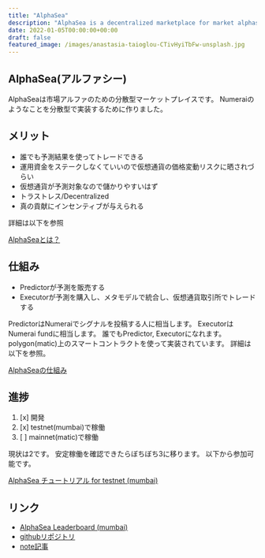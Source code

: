 ```yaml
---
title: "AlphaSea"
description: "AlphaSea is a decentralized marketplace for market alphas."
date: 2022-01-05T00:00:00+00:00
draft: false
featured_image: /images/anastasia-taioglou-CTivHyiTbFw-unsplash.jpg
---
```


## AlphaSea(アルファシー)

AlphaSeaは市場アルファのための分散型マーケットプレイスです。
Numeraiのようなことを分散型で実装するために作りました。

## メリット

- 誰でも予測結果を使ってトレードできる
- 運用資金をステークしなくていいので仮想通貨の価格変動リスクに晒されづらい
- 仮想通貨が予測対象なので儲かりやすいはず
- トラストレス/Decentralized
- 真の貢献にインセンティブが与えられる

詳細は以下を参照

[AlphaSeaとは？](/introduction)

## 仕組み

- Predictorが予測を販売する
- Executorが予測を購入し、メタモデルで統合し、仮想通貨取引所でトレードする

PredictorはNumeraiでシグナルを投稿する人に相当します。
ExecutorはNumerai fundに相当します。
誰でもPredictor, Executorになれます。
polygon(matic)上のスマートコントラクトを使って実装されています。
詳細は以下を参照。

[AlphaSeaの仕組み](/how-it-works)

## 進捗

1. [x] 開発
2. [x] testnet(mumbai)で稼働
3. [ ] mainnet(matic)で稼働

現状は2です。
安定稼働を確認できたらぼちぼち3に移ります。
以下から参加可能です。

[AlphaSea チュートリアル for testnet (mumbai)](/tutorial-testnet)

## リンク

- [AlphaSea Leaderboard (mumbai)](https://alphasea-app-mumbai.netlify.app/)
- [githubリポジトリ](https://github.com/alphasea-dapp)
- [note記事](https://note.com/hashtag/alphasea)




